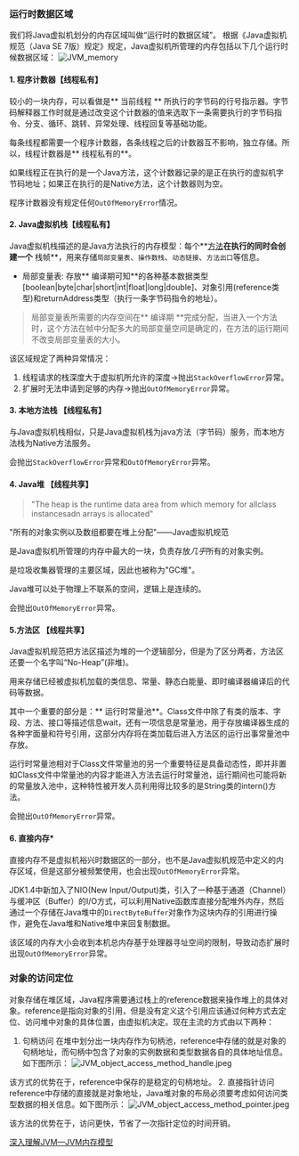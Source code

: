 ### 运行时数据区域
我们将Java虚拟机划分的内存区域叫做“运行时的数据区域”。
根据《Java虚拟机规范（Java SE 7版）规定》规定，Java虚拟机所管理的内存包括以下几个运行时候数据区域：
![JVM_memory](http://ovn0i3kdg.bkt.clouddn.com/JVM_memory.jpeg)

#### 1. 程序计数器【线程私有】
较小的一块内存，可以看做是** 当前线程 ** 所执行的字节码的行号指示器。字节码解释器工作时就是通过改变这个计数器的值来选取下一条需要执行的字节码指令、分支、循环、跳转、异常处理、线程回复等基础功能。

每条线程都需要一个程序计数器，各条线程之后的计数器互不影响，独立存储。所以，线程计数器是** 线程私有的**。

如果线程正在执行的是一个Java方法，这个计数器记录的是正在执行的虚拟机字节码地址；如果正在执行的是Native方法，这个计数器则为空。

程序计数器没有规定任何`OutOfMemoryError`情况。

#### 2. Java虚拟机栈【线程私有】
Java虚拟机栈描述的是Java方法执行的内存模型：每个**<u>方法</u>**在执行的同时会创建一个** 栈帧**，用来存储`局部变量表`、`操作数栈`、`动态链接`、`方法出口`等信息。
  * 局部变量表: 存放** 编译期可知**的各种基本数据类型[boolean|byte|char|short|int|float|long|double]、对象引用(reference类型)和returnAddress类型（执行一条字节码指令的地址）。
> 局部变量表所需要的内存空间在** 编译期 **完成分配，当进入一个方法时，这个方法在帧中分配多大的局部变量空间是确定的，在方法的运行期间不改变局部变量表的大小。

该区域规定了两种异常情况：
1. 线程请求的栈深度大于虚拟机所允许的深度->抛出`StackOverflowError`异常。
2. 扩展时无法申请到足够的内存->抛出`OutOfMemoryError`异常。

#### 3. 本地方法栈 【线程私有】
与Java虚拟机栈相似，只是Java虚拟机栈为java方法（字节码）服务，而本地方法栈为Native方法服务。

会抛出`StackOverflowError`异常和`OutOfMemoryError`异常。

#### 4. Java堆 【线程共享】
> "The heap is the runtime data area from which memory for allclass instancesadn arrays is allocated"
>
"所有的对象实例以及数组都要在堆上分配"——Java虚拟机规范

是Java虚拟机所管理的内存中最大的一块，负责存放*几乎*所有的对象实例。

是垃圾收集器管理的主要区域，因此也被称为"GC堆"。

Java堆可以处于物理上不联系的空间，逻辑上是连续的。

会抛出`OutOfMemoryError`异常。

#### 5.方法区 【线程共享】
Java虚拟机规范把方法区描述为堆的一个逻辑部分，但是为了区分两者，方法区还要一个名字叫“No-Heap”(非堆)。

用来存储已经被虚拟机加载的类信息、常量、静态白能量、即时编译器编译后的代码等数据。

其中一个重要的部分是：** 运行时常量池**。Class文件中除了有类的版本、字段、方法、接口等描述信息wait，还有一项信息是常量池，用于存放编译器生成的各种字面量和符号引用，这部分内存将在类加载后进入方法区的运行出事常量池中存放。

运行时常量池相对于Class文件常量池的另一个重要特征是具备动态性，即并非置如Class文件中常量池的内容才能进入方法去运行时常量池，运行期间也可能将新的常量放入池中，这种特性被开发人员利用得比较多的是String类的intern()方法。

会抛出`OutOfMemoryError`异常。


#### 6. 直接内存*
直接内存不是虚拟机裕兴时数据区的一部分，也不是Java虚拟机规范中定义的内存区域，但是这部分被频繁使用，也会出现`OutOfMemoryError`异常。

JDK1.4中新加入了NIO(New Input/Output)类，引入了一种基于通道（Channel）与缓冲区（Buffer）的I/O方式，可以利用Native函数库直接分配堆外内存，然后通过一个存储在Java堆中的`DirectByteBuffer`对象作为这块内存的引用进行操作，避免在Java堆和Native堆中来回复制数据。

该区域的内存大小会收到本机总内存基于处理器寻址空间的限制，导致动态扩展时出现`OutOfMemoryError`异常。


### 对象的访问定位
对象存储在堆区域，Java程序需要通过栈上的reference数据来操作堆上的具体对象。reference是指向对象的引用，但是没有定义这个引用应该通过何种方式去定位、访问堆中对象的具体位置，由虚拟机决定。现在主流的方式由以下两种：
1. 句柄访问
在堆中划分出一块内存作为句柄池，reference中存储的就是对象的句柄地址，而句柄中包含了对象的实例数据和类型数据各自的具体地址信息。如下图所示：
![JVM_object_access_method_handle.jpeg](http://ovn0i3kdg.bkt.clouddn.com/JVM_object_access_method_handle.jpeg)

  该方式的优势在于，reference中保存的是稳定的句柄地址。
2. 直接指针访问
reference中存储的直接就是对象地址，Java堆对象的布局必须要考虑如何访问类型数据的相关信息。如下图所示：
![JVM_object_access_method_pointer.jpeg](http://ovn0i3kdg.bkt.clouddn.com/JVM_object_access_method_pointer.jpeg)

  该方法的优势在于，访问更快，节省了一次指针定位的时间开销。

  [深入理解JVM—JVM内存模型](http://yhjhappy234.blog.163.com/blog/static/316328322011101723933875/)
